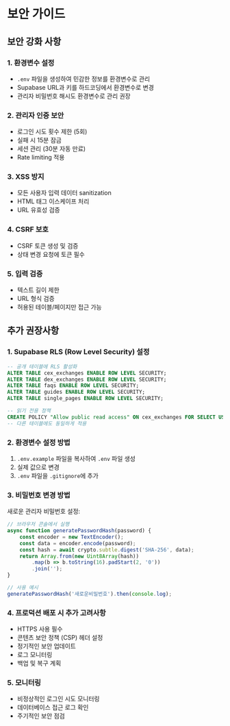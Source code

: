 # 보안 가이드

## 보안 강화 사항

### 1. 환경변수 설정
- `.env` 파일을 생성하여 민감한 정보를 환경변수로 관리
- Supabase URL과 키를 하드코딩에서 환경변수로 변경
- 관리자 비밀번호 해시도 환경변수로 관리 권장

### 2. 관리자 인증 보안
- 로그인 시도 횟수 제한 (5회)
- 실패 시 15분 잠금
- 세션 관리 (30분 자동 만료)
- Rate limiting 적용

### 3. XSS 방지
- 모든 사용자 입력 데이터 sanitization
- HTML 태그 이스케이프 처리
- URL 유효성 검증

### 4. CSRF 보호
- CSRF 토큰 생성 및 검증
- 상태 변경 요청에 토큰 필수

### 5. 입력 검증
- 텍스트 길이 제한
- URL 형식 검증
- 허용된 테이블/페이지만 접근 가능

## 추가 권장사항

### 1. Supabase RLS (Row Level Security) 설정
```sql
-- 공개 테이블에 RLS 활성화
ALTER TABLE cex_exchanges ENABLE ROW LEVEL SECURITY;
ALTER TABLE dex_exchanges ENABLE ROW LEVEL SECURITY;
ALTER TABLE faqs ENABLE ROW LEVEL SECURITY;
ALTER TABLE guides ENABLE ROW LEVEL SECURITY;
ALTER TABLE single_pages ENABLE ROW LEVEL SECURITY;

-- 읽기 전용 정책
CREATE POLICY "Allow public read access" ON cex_exchanges FOR SELECT USING (true);
-- 다른 테이블에도 동일하게 적용
```

### 2. 환경변수 설정 방법
1. `.env.example` 파일을 복사하여 `.env` 파일 생성
2. 실제 값으로 변경
3. `.env` 파일을 `.gitignore`에 추가

### 3. 비밀번호 변경 방법
새로운 관리자 비밀번호 설정:
```javascript
// 브라우저 콘솔에서 실행
async function generatePasswordHash(password) {
    const encoder = new TextEncoder();
    const data = encoder.encode(password);
    const hash = await crypto.subtle.digest('SHA-256', data);
    return Array.from(new Uint8Array(hash))
        .map(b => b.toString(16).padStart(2, '0'))
        .join('');
}

// 사용 예시
generatePasswordHash('새로운비밀번호').then(console.log);
```

### 4. 프로덕션 배포 시 추가 고려사항
- HTTPS 사용 필수
- 콘텐츠 보안 정책 (CSP) 헤더 설정
- 정기적인 보안 업데이트
- 로그 모니터링
- 백업 및 복구 계획

### 5. 모니터링
- 비정상적인 로그인 시도 모니터링
- 데이터베이스 접근 로그 확인
- 주기적인 보안 점검